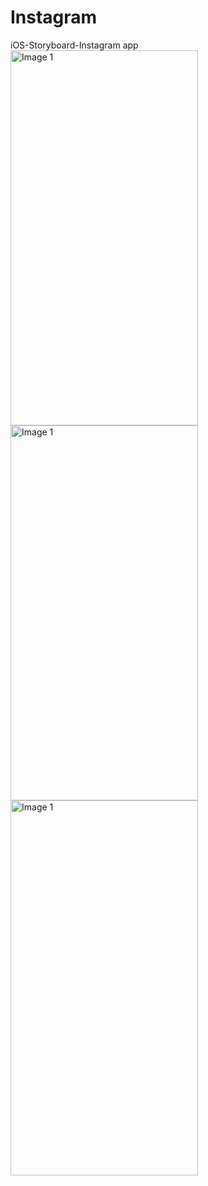 # Instagram
iOS-Storyboard-Instagram app
<img src="https://github.com/Captain-Yellow/Instagram/assets/50849702/37ea10c8-37b9-4aba-8fc8-3fda0280edb4" width="300" height="600" alt="Image 1">
</br>
<img src="https://github.com/Captain-Yellow/Instagram/assets/50849702/cb99342e-eba5-4d2f-a1c2-c90700aadbe7" width="300" height="600" alt="Image 1">
<img src="https://github.com/Captain-Yellow/Instagram/assets/50849702/dfaecb66-9226-4f09-b1e9-ee174abfd62b" width="300" height="600" alt="Image 1">
